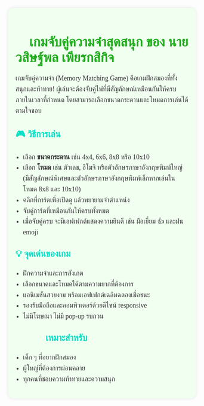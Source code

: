 <section class="game-description" style="max-width: 800px; margin: 40px auto; font-family: 'Playpen Sans Thai', cursive; color: #333; background: #f0fff0; padding: 20px; border-radius: 15px; box-shadow: 0 0 10px rgba(0,0,0,0.1);">
  <h2 style="font-size: 36px; color: #22ad1e; margin-bottom: 20px;">🧠 เกมจับคู่ความจำสุดสนุก ของ นาย วสิษฐ์พล เพียรกสิกิจ </h2>

  <p style="font-size: 18px; line-height: 1.6;">
    เกมจับคู่ความจำ (Memory Matching Game) คือเกมฝึกสมองที่ทั้งสนุกและท้าทาย! ผู้เล่นจะต้องจับคู่ไพ่ที่มีสัญลักษณ์เหมือนกันให้ครบภายในเวลาที่กำหนด โดยสามารถเลือกขนาดกระดานและโหมดการเล่นได้ตามใจชอบ
  </p>

  <h3 style="font-size: 24px; color: #07e0c7; margin-top: 30px;">🎮 วิธีการเล่น</h3>
  <ul style="font-size: 18px; line-height: 1.6; padding-left: 20px;">
    <li>เลือก <strong>ขนาดกระดาน</strong> เช่น 4x4, 6x6, 8x8 หรือ 10x10</li>
    <li>เลือก <strong>โหมด</strong> เช่น ตัวเลข, อีโมจิ หรือตัวอักษรภาษาอังกฤษพิมพ์ใหญ่ (มีสัญลักษณ์พิเศษและตัวอักษรภาษาอังกฤษพิมพ์เล็กหากเล่นในโหมด 8x8 และ 10x10)</li>
    <li>คลิกที่การ์ดเพื่อเปิดดู แล้วพยายามจำตำแหน่ง</li>
    <li>จับคู่การ์ดที่เหมือนกันให้ครบทั้งหมด</li>
    <li>เมื่อจับคู่ครบ จะมีเอฟเฟกต์แสดงความยินดี เช่น มือเยี่ยม 👍 และฝน emoji 🎉✨🥳</li>
  </ul>

  <h3 style="font-size: 24px; color: #07e0c7; margin-top: 30px;">💡 จุดเด่นของเกม</h3>
  <ul style="font-size: 18px; line-height: 1.6; padding-left: 20px;">
    <li>ฝึกความจำและการสังเกต</li>
    <li>เลือกขนาดและโหมดได้ตามความยากที่ต้องการ</li>
    <li>แอนิเมชันสวยงาม พร้อมเอฟเฟกต์เฉลิมฉลองเมื่อชนะ</li>
    <li>รองรับมือถือและคอมพิวเตอร์ด้วยดีไซน์ responsive</li>
    <li>ไม่มีโฆษณา ไม่มี pop-up รบกวน</li>
  </ul>

  <h3 style="font-size: 24px; color: #07e0c7; margin-top: 30px;">👨‍👩‍👧‍👦 เหมาะสำหรับ</h3>
  <ul style="font-size: 18px; line-height: 1.6; padding-left: 20px;">
    <li>เด็ก ๆ ที่อยากฝึกสมอง</li>
    <li>ผู้ใหญ่ที่ต้องการผ่อนคลาย</li>
    <li>ทุกคนที่ชอบความท้าทายและความสนุก</li>
  </ul>
</section>
